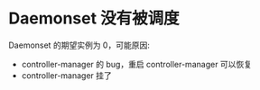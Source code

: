 # Daemonset 没有被调度

Daemonset 的期望实例为 0，可能原因:

* controller-manager 的 bug，重启 controller-manager 可以恢复
* controller-manager 挂了
